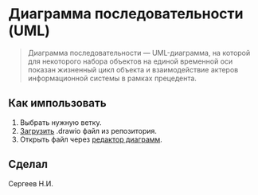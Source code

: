 # Диаграмма последовательности (UML)
> Диаграмма последовательности — UML-диаграмма, на которой для некоторого набора объектов на единой временной оси показан жизненный цикл объекта  и взаимодействие актеров  информационной системы в рамках прецедента.
## Как импользовать
1. Выбрать нужную ветку.
2. [Загрузить](https://github.com/SSEcKRI/PrecedentDiagram/archive/refs/heads/main.zip) .drawio файл из репозитория.
3. Открыть файл через [редактор диаграмм](https://app.diagrams.net/).
## Сделал
Сергеев Н.И.
